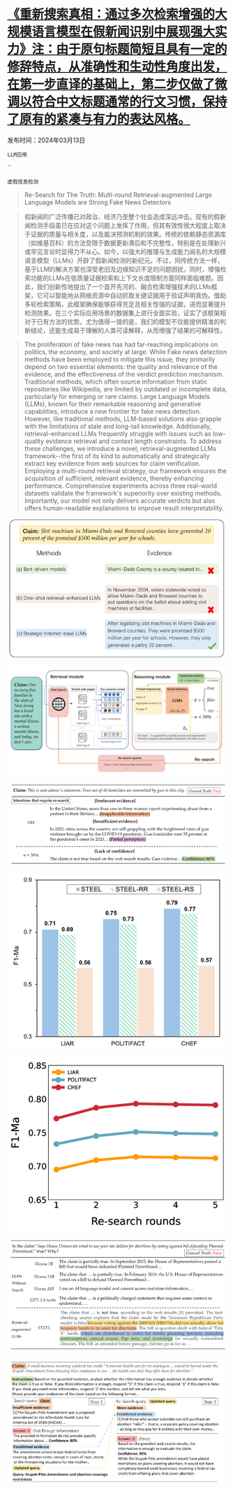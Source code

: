 # [《重新搜索真相：通过多次检索增强的大规模语言模型在假新闻识别中展现强大实力》注：由于原句标题简短且具有一定的修辞特点，从准确性和生动性角度出发，在第一步直译的基础上，第二步仅做了微调以符合中文标题通常的行文习惯，保持了原有的紧凑与有力的表达风格。](https://arxiv.org/abs/2403.09747)

发布时间：2024年03月13日

`LLM应用`

``

`虚假信息检测`

> Re-Search for The Truth: Multi-round Retrieval-augmented Large Language Models are Strong Fake News Detectors

> 假新闻的广泛传播已对政治、经济乃至整个社会造成深远冲击。现有的假新闻检测手段虽已在应对这个问题上发挥了作用，但其有效性很大程度上取决于证据的质量与相关度，以及裁决预测机制的效果。传统的依赖静态资源库（如维基百科）的方法受限于数据更新滞后和不完整性，特别是在处理新兴或罕见言论时显得力不从心。如今，以强大的推理与生成能力闻名的大规模语言模型（LLMs）开辟了假新闻检测的新纪元。不过，同传统方法一样，基于LLM的解决方案也深受老旧及边缘知识不足的问题困扰，同时，增强检索功能的LLMs在低质量证据检索和上下文长度限制方面同样面临难题。因此，我们创新性地提出了一个首开先河的、融合检索增强技术的LLMs框架，它可以智能地从网络资源中自动抓取关键证据用于验证声明真伪。借助多轮检索策略，此框架确保能够获得充足且相关性强的证据，进而显著提升检测效果。在三个实际应用场景的数据集上进行全面实验，证实了该框架相对于已有方法的优势。尤为值得一提的是，我们的模型不仅能提供精准的判断结论，还能生成易于理解的人类可读解释，从而增强了结果的可解释性。

> The proliferation of fake news has had far-reaching implications on politics, the economy, and society at large. While Fake news detection methods have been employed to mitigate this issue, they primarily depend on two essential elements: the quality and relevance of the evidence, and the effectiveness of the verdict prediction mechanism. Traditional methods, which often source information from static repositories like Wikipedia, are limited by outdated or incomplete data, particularly for emerging or rare claims. Large Language Models (LLMs), known for their remarkable reasoning and generative capabilities, introduce a new frontier for fake news detection. However, like traditional methods, LLM-based solutions also grapple with the limitations of stale and long-tail knowledge. Additionally, retrieval-enhanced LLMs frequently struggle with issues such as low-quality evidence retrieval and context length constraints. To address these challenges, we introduce a novel, retrieval-augmented LLMs framework--the first of its kind to automatically and strategically extract key evidence from web sources for claim verification. Employing a multi-round retrieval strategy, our framework ensures the acquisition of sufficient, relevant evidence, thereby enhancing performance. Comprehensive experiments across three real-world datasets validate the framework's superiority over existing methods. Importantly, our model not only delivers accurate verdicts but also offers human-readable explanations to improve result interpretability.

![《重新搜索真相：通过多次检索增强的大规模语言模型在假新闻识别中展现强大实力》注：由于原句标题简短且具有一定的修辞特点，从准确性和生动性角度出发，在第一步直译的基础上，第二步仅做了微调以符合中文标题通常的行文习惯，保持了原有的紧凑与有力的表达风格。](../../../paper_images/2403.09747/x1.png)

![《重新搜索真相：通过多次检索增强的大规模语言模型在假新闻识别中展现强大实力》注：由于原句标题简短且具有一定的修辞特点，从准确性和生动性角度出发，在第一步直译的基础上，第二步仅做了微调以符合中文标题通常的行文习惯，保持了原有的紧凑与有力的表达风格。](../../../paper_images/2403.09747/x2.png)

![《重新搜索真相：通过多次检索增强的大规模语言模型在假新闻识别中展现强大实力》注：由于原句标题简短且具有一定的修辞特点，从准确性和生动性角度出发，在第一步直译的基础上，第二步仅做了微调以符合中文标题通常的行文习惯，保持了原有的紧凑与有力的表达风格。](../../../paper_images/2403.09747/x3.png)

![《重新搜索真相：通过多次检索增强的大规模语言模型在假新闻识别中展现强大实力》注：由于原句标题简短且具有一定的修辞特点，从准确性和生动性角度出发，在第一步直译的基础上，第二步仅做了微调以符合中文标题通常的行文习惯，保持了原有的紧凑与有力的表达风格。](../../../paper_images/2403.09747/x4.png)

![《重新搜索真相：通过多次检索增强的大规模语言模型在假新闻识别中展现强大实力》注：由于原句标题简短且具有一定的修辞特点，从准确性和生动性角度出发，在第一步直译的基础上，第二步仅做了微调以符合中文标题通常的行文习惯，保持了原有的紧凑与有力的表达风格。](../../../paper_images/2403.09747/x5.png)

![《重新搜索真相：通过多次检索增强的大规模语言模型在假新闻识别中展现强大实力》注：由于原句标题简短且具有一定的修辞特点，从准确性和生动性角度出发，在第一步直译的基础上，第二步仅做了微调以符合中文标题通常的行文习惯，保持了原有的紧凑与有力的表达风格。](../../../paper_images/2403.09747/x6.png)

![《重新搜索真相：通过多次检索增强的大规模语言模型在假新闻识别中展现强大实力》注：由于原句标题简短且具有一定的修辞特点，从准确性和生动性角度出发，在第一步直译的基础上，第二步仅做了微调以符合中文标题通常的行文习惯，保持了原有的紧凑与有力的表达风格。](../../../paper_images/2403.09747/x7.png)